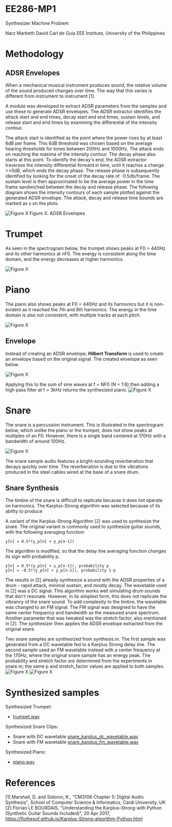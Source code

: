 # EE286-MP1

Synthesizer Machine Problem

Narz Marbeth David
Carl de Guia
EEE Institute, University of the Philippines

# Methodology

## ADSR Envelopes

When a mechanical musical instrument produces sound, the relative volume of the sound produced changes over time. The way that this
varies is different from instrument to instrument [1]. 

A module was developed to extract ADSR parameters from the samples and use these to generate ADSR envelopes. The ADSR extractor identifies the attack start and end times, decay start and end times, sustain levels, and release start and end times by examining the differential of the intensity contour. 

The attack start is identified as the point where the power rises by at least 6dB per frame.  This 6dB threshold was chosen based on the average hearing thresholds for tones between 200Hz and 1000Hz. The attack ends on reaching the maxima of the intensity contour.
The decay phase also starts at this point. To identify the decay's end, the ADSR extractor traverses the intensity differential forward in time, until it reaches a change >=0dB, which ends the decay phase.
The release phase is subsequently identified by looking for the onset of the decay rate of -0.5db/frame. The sustain level is then approximated to be the average power in the time frame sandwiched between the decay and release phase.
The following diagram shows the intensity contours of each sample plotted against the generated ADSR envelope. The attack, decay and release time bounds are marked as x on the plots.

![Figure X](https://github.com/narzdavid/EE286-MP1/blob/master/envelopes.jpg?raw=true)
Figure X. ADSR Envelopes


# Trumpet 
As seen in the spectrogram below, the trumpet shows peaks at F0 = 440Hz and its other harmonics at nF0. The energy is consistent along the time domain, and the energy decreases at higher harmonics.

![Figure X](https://github.com/carldegs/EE286-MP1/blob/master/spectrogram_trumpet.png?raw=true)

# Piano
The piano also shows peaks at F0 = 440Hz and its harmonics but it is non-evident as it reached the 7th and 8th harmonics. The energy in the time domain is also not consistent, with multiple tracks at each pitch.

![Figure X](https://github.com/carldegs/EE286-MP1/blob/master/spectrogram_piano.png?raw=true)

## Envelope
Instead of creating an ADSR envelope, **Hilbert Transform** is used to create an envelope based on the original signal. The created envelope as seen below.

![Figure X](https://github.com/carldegs/EE286-MP1/blob/master/piano_envelope.jpg?raw=true)

Applying this to the sum of sine waves at f = NF0 (N = 1:6) then adding a high pass filter at f = 3kHz returns the synthesized piano.
![Figure X](https://github.com/carldegs/EE286-MP1/blob/master/piano_synth.jpg?raw=true)


# Snare
The snare is a percussion instrument. This is illustrated in the spectrogram below, which unlike the piano or the trumpet, does not show peaks at multiples of an F0. However, there is a single band centered at 170Hz with a bandwidth of around 100Hz.

![Figure X](https://github.com/carldegs/EE286-MP1/blob/master/spectrogram_snare.png?raw=true)

The snare sample audio features a bright-sounding reverberation that decays quickly over time. The reverberation is due to the vibrations produced in the steel cables wired at the base of a snare drum.   

## Snare Synthesis

The timbre of the snare is difficult to replicate because it does not operate on harmonics. The Karplus-Strong algorithm was selected because of its ability to produce

A variant of the Karplus-Strong Algorithm [2] was used to synthesize the snare. The original variant is commonly used to synthesize guitar sounds, with the following averaging function:
```
y[n] = 0.5*(y_p[n] + y_p[n-1])
```
The algorithm is modified, so that the delay line averaging function changes its sign with probability p.

```
y[n] = 0.5*(y_p[n] + y_p[n-1]), probability p 
y[n] = -0.5*(y_p[n] + y_p[n-1]), probability 1-p
```
The results in [2] already synthesize a sound with the ADSR properties of a drum - rapid attack, minimal sustain, and mostly decay. The wavetable used in [2] was a DC signal. This algorithm works well simulating drum sounds that don't resonate. However, in its simplest form, this does not replicate the vibrancy of the snare sound. To add complexity to the timbre, the wavetable was changed to an FM signal. The FM signal was designed to have the same center frequency and bandwidth as the measured snare spectrum. Another parameter that was tweaked was the stretch factor, also mentioned in [2]. The synthesizer then applies the ADSR envelope extracted from the original snare.

Two snare samples are synthesized from synthesis.m. 
The first sample was generated from a DC wavetable fed to a Karplus Strong delay line. The second sample used an FM wavetable instead with a center frequency at the 170Hz, where the original snare sample has an energy peak. The probability and stretch factor are determined from the experiments in snare.m; the same p and stretch_factor values are applied to both samples.
![Figure X](spectrogram_snare_dc.png)
![Figure X](spectrogram_snare_fm.png)


# Synthesized samples


Synthesized Trumpet: 
* [trumpet.wav](synth/trumpet.wav)

Synthesized Snare Clips:
* Snare with DC wavetable [snare_karplus_dc_wavetable.wav](synth/snare_karplus_dc_wavetable.wav)
* Snare with FM wavetable [snare_karplus_fm_wavetable.wav](synth/snare_karplus_fm_wavetable.wav)

Synthesized Piano: 
* [piano.wav](synth/piano.wav)

# References 

[1] Marshall, D. and Sidorov, K., "CM3106 Chapter 5: Digital Audio Synthesis", School of Computer Science & Informatics, Cardi University, UK
[2] Florian LE BOURDAIS, "Understanding the Karplus-Strong with Python (Synthetic Guitar Sounds Included)",  20 Apr 2017, https://flothesof.github.io/Karplus-Strong-algorithm-Python.html
